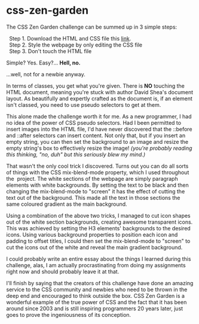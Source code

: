 # css-zen-garden

The CSS Zen Garden challenge can be summed up in 3 simple steps:

  Step 1. Download the HTML and CSS file this <a href="http://www.csszengarden.com" target="blank">link</a>.<br>
  Step 2. Style the webpage by only editing the CSS file<br>
  Step 3. Don't touch the HTML file

Simple? Yes. Easy?... <b>Hell, no.</b>

...well, not for a newbie anyway.

In terms of classes, you get what you're given. There is <b>NO</b> touching the HTML document, meaning you're stuck with author David Shea's document layout.
As beautifully and expertly crafted as the document is, if an element isn't classed, you need to use pseudo selectors to get at them.

This alone made the challenge worth it for me. As a new programmer, I had no idea of the power of CSS pseudo selectors. Had I been permitted to insert
images into the HTML file, I'd have never discovered that the ::before and ::after selectors can insert content. Not only that, but if you insert an empty string,
you can then set the background to an image and resize the empty string's box to effectively resize the image! <i>(you're probably reading this thinking, "no, duh"
but this seriously blew my mind.)</i>

That wasn't the only cool trick I discovered. Turns out you can do all sorts of things with the CSS mix-blend-mode property, which I used throughout the 
project. The white sections of the webpage are simply paragraph elements with white backgrounds. By setting the text to be black and then changing 
the mix-blend-mode to "screen" it has the effect of cutting the text out of the background. This made all the text in those sections the same coloured gradient 
as the main background.

Using a combination of the above two tricks, I managed to cut icon shapes out of the white section backgrounds, creating awesome transparent icons. This was
achieved by setting the H3 elements' backgrounds to the desired icons. Using various background properties to position each icon and padding to offset titles,
I could then set the mix-blend-mode to "screen" to cut the icons out of the white and reveal the main gradient background.

I could probably write an entire essay about the things I learned during this challenge, alas, I am actually procrastinating from doing my assignments right now
and should probably leave it at that.

I'll finish by saying that the creators of this challenge have done an amazing service to the CSS community and newbies who need to be thrown in the deep end and 
encouraged to think outside the box. CSS Zen Garden is a wonderful example of the true power of CSS and the fact that it has been around since 2003 and is still 
inspiring programmers 20 years later, just goes to prove the ingeniousness of its conception.
